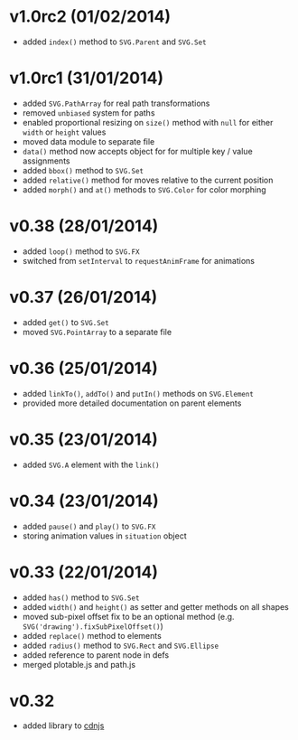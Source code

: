 # v1.0rc2 (01/02/2014)

- added `index()` method to `SVG.Parent` and `SVG.Set`

# v1.0rc1 (31/01/2014)

- added `SVG.PathArray` for real path transformations
- removed `unbiased` system for paths
- enabled proportional resizing on `size()` method with `null` for either `width` or `height` values
- moved data module to separate file
- `data()` method now accepts object for for multiple key / value assignments
- added `bbox()` method to `SVG.Set`
- added `relative()` method for moves relative to the current position
- added `morph()` and `at()` methods to `SVG.Color` for color morphing

# v0.38 (28/01/2014)

- added `loop()` method to `SVG.FX`
- switched from `setInterval` to `requestAnimFrame` for animations

# v0.37 (26/01/2014)

- added `get()` to `SVG.Set`
- moved `SVG.PointArray` to a separate file

# v0.36 (25/01/2014)

- added `linkTo()`, `addTo()` and `putIn()` methods on `SVG.Element`
- provided more detailed documentation on parent elements

# v0.35 (23/01/2014)

- added `SVG.A` element with the `link()`

# v0.34 (23/01/2014)

- added `pause()` and `play()` to `SVG.FX`
- storing animation values in `situation` object

# v0.33 (22/01/2014)

- added `has()` method to `SVG.Set`
- added `width()` and `height()` as setter and getter methods on all shapes
- moved sub-pixel offset fix to be an optional method (e.g. `SVG('drawing').fixSubPixelOffset()`)
- added `replace()` method to elements
- added `radius()` method to `SVG.Rect` and `SVG.Ellipse`
- added reference to parent node in defs
- merged plotable.js and path.js

# v0.32

- added library to [cdnjs](http://cdnjs.com)